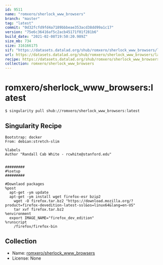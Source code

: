 ```yaml
---
id: 9511
name: "romxero/sherlock_www_browsers"
branch: "master"
tag: "latest"
commit: "0d32fcfd9fd4a7189bbbeae353acd38dd99a1c17"
version: "75e6c36416af5c2acb45171f01f281b6"
build_date: "2021-02-08T19:50:20.989Z"
size_mb: 734
size: 316166175
sif: "https://datasets.datalad.org/shub/romxero/sherlock_www_browsers/latest/2021-02-08-0d32fcfd-75e6c364/75e6c36416af5c2acb45171f01f281b6.simg"
url: https://datasets.datalad.org/shub/romxero/sherlock_www_browsers/latest/2021-02-08-0d32fcfd-75e6c364/
recipe: https://datasets.datalad.org/shub/romxero/sherlock_www_browsers/latest/2021-02-08-0d32fcfd-75e6c364/Singularity
collection: romxero/sherlock_www_browsers
---
```


# romxero/sherlock_www_browsers:latest

```bash
$ singularity pull shub://romxero/sherlock_www_browsers:latest
```

## Singularity Recipe

```singularity
Bootstrap: docker
From: debian:stretch-slim

%labels
Author "Randall Cab White - rcwhite@stanford.edu"


#########
#%setup
#########

#Downlaod packages
%post
  apt-get -ym update
  apt-get -ym install wget firefox-esr bzip2
	wget -O firefox.tar.bz2 "https://download.mozilla.org/?product=firefox-devedition-latest-ssl&os=linux64&lang=en-US"
	tar xvf firefox.tar.bz2
%environment
  export IMAGE_NAME="firefox_dev_edition"
%runscript
	/firefox/firefox-bin
```

## Collection

 - Name: [romxero/sherlock_www_browsers](https://github.com/romxero/sherlock_www_browsers)
 - License: None

